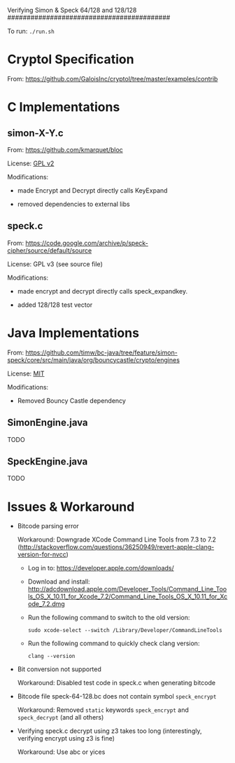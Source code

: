 Verifying Simon & Speck 64/128 and 128/128
##########################################

To run: `./run.sh`

Cryptol Specification
=====================

From: https://github.com/GaloisInc/cryptol/tree/master/examples/contrib

C Implementations
=================

simon-X-Y.c
-----------

From: https://github.com/kmarquet/bloc

License: [GPL v2](https://github.com/kmarquet/bloc/blob/master/LICENSE)

Modifications:

* made Encrypt and Decrypt directly calls KeyExpand

* removed dependencies to external libs

speck.c
-------

From: https://code.google.com/archive/p/speck-cipher/source/default/source

License: GPL v3 (see source file)

Modifications:

* made encrypt and decrypt directly calls speck_expandkey.

* added 128/128 test vector


Java Implementations
====================

From: https://github.com/timw/bc-java/tree/feature/simon-speck/core/src/main/java/org/bouncycastle/crypto/engines

License: [MIT](https://github.com/timw/bc-java/blob/feature/simon-speck/LICENSE.html)

Modifications:
 
* Removed Bouncy Castle dependency
 

SimonEngine.java
----------------

TODO


SpeckEngine.java
----------------

TODO


Issues & Workaround
===================

* Bitcode parsing error

  Workaround: Downgrade XCode Command Line Tools from 7.3 to 7.2
              (http://stackoverflow.com/questions/36250949/revert-apple-clang-version-for-nvcc)

  - Log in to: https://developer.apple.com/downloads/ 
  
  - Download and install: http://adcdownload.apple.com/Developer_Tools/Command_Line_Tools_OS_X_10.11_for_Xcode_7.2/Command_Line_Tools_OS_X_10.11_for_Xcode_7.2.dmg
  
  - Run the following command to switch to the old version: 
  
    ```sudo xcode-select --switch /Library/Developer/CommandLineTools```
    
  - Run the following command to quickly check clang version: 
  
    ```clang --version```

* Bit conversion not supported

  Workaround: Disabled test code in speck.c when generating bitcode
  
* Bitcode file speck-64-128.bc does not contain symbol `speck_encrypt`

  Workaround: Removed `static` keywords `speck_encrypt` and `speck_decrypt` (and all others)
  
* Verifying speck.c decrypt using z3 takes too long (interestingly, verifying encrypt using z3 is fine)

  Workaround: Use abc or yices
